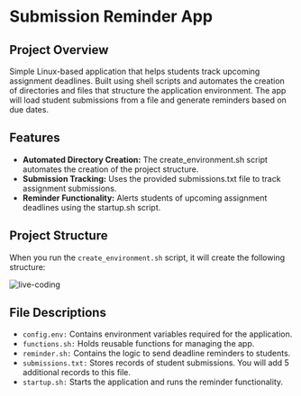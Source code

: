 # Submission Reminder App
## Project Overview
Simple Linux-based application that helps students track upcoming assignment deadlines. Built using shell scripts and automates the creation of directories and files that structure the application environment. The app will load student submissions from a file and generate reminders based on due dates.

## Features
- **Automated Directory Creation:** The create_environment.sh script automates the creation of the project structure.
- **Submission Tracking:** Uses the provided submissions.txt file to track assignment submissions.
- **Reminder Functionality:** Alerts students of upcoming assignment deadlines using the startup.sh script.
## Project Structure
When you run the ```create_environment.sh``` script, it will create the following structure: 
  
![live-coding](https://github.com/user-attachments/assets/cea49a3e-5898-4285-9a87-64a91b3045e5)  
## File Descriptions
- ```config.env:``` Contains environment variables required for the application.
- ```functions.sh:``` Holds reusable functions for managing the app.
- ```reminder.sh:``` Contains the logic to send deadline reminders to students.
- ```submissions.txt:``` Stores records of student submissions. You will add 5 additional records to this file.
- ```startup.sh:``` Starts the application and runs the reminder functionality.
